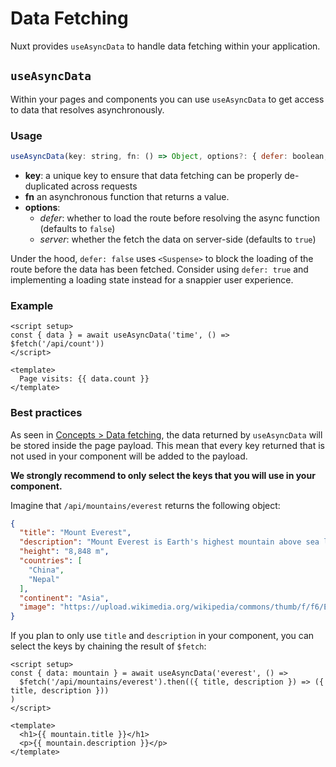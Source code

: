 # Data Fetching

Nuxt provides `useAsyncData` to handle data fetching within your application.

## `useAsyncData`

Within your pages and components you can use `useAsyncData` to get access to data that resolves asynchronously.

### Usage

```js
useAsyncData(key: string, fn: () => Object, options?: { defer: boolean, server: boolean })
```

* **key**: a unique key to ensure that data fetching can be properly de-duplicated across requests
* **fn** an asynchronous function that returns a value.
* **options**:
  - _defer_: whether to load the route before resolving the async function (defaults to `false`)
  - _server_: whether the fetch the data on server-side (defaults to `true`)

Under the hood, `defer: false` uses `<Suspense>` to block the loading of the route before the data has been fetched. Consider using `defer: true` and implementing a loading state instead for a snappier user experience.

### Example

```vue
<script setup>
const { data } = await useAsyncData('time', () => $fetch('/api/count'))
</script>

<template>
  Page visits: {{ data.count }}
</template>
```

### Best practices

As seen in [Concepts > Data fetching](/concepts/data-fetching), the data returned by `useAsyncData` will be stored inside the page payload. This mean that every key returned that is not used in your component will be added to the payload.

**We strongly recommend to only select the keys that you will use in your component.**

Imagine that `/api/mountains/everest` returns the following object:

```json
{
  "title": "Mount Everest",
  "description": "Mount Everest is Earth's highest mountain above sea level, located in the Mahalangur Himal sub-range of the Himalayas. The China–Nepal border runs across its summit point",
  "height": "8,848 m",
  "countries": [
    "China",
    "Nepal"
  ],
  "continent": "Asia",
  "image": "https://upload.wikimedia.org/wikipedia/commons/thumb/f/f6/Everest_kalapatthar.jpg/600px-Everest_kalapatthar.jpg"
}
```

If you plan to only use `title` and `description` in your component, you can select the keys by chaining the result of `$fetch`:

```vue
<script setup>
const { data: mountain } = await useAsyncData('everest', () =>
  $fetch('/api/mountains/everest').then(({ title, description }) => ({ title, description }))
)
</script>

<template>
  <h1>{{ mountain.title }}</h1>
  <p>{{ mountain.description }}</p>
</template>
```
